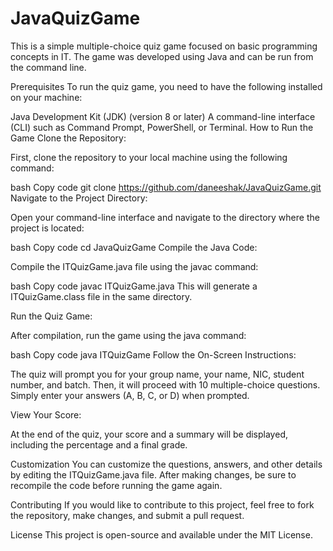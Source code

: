 # JavaQuizGame

This is a simple multiple-choice quiz game focused on basic programming concepts in IT. The game was developed using Java and can be run from the command line.

Prerequisites
To run the quiz game, you need to have the following installed on your machine:

Java Development Kit (JDK) (version 8 or later)
A command-line interface (CLI) such as Command Prompt, PowerShell, or Terminal.
How to Run the Game
Clone the Repository:

First, clone the repository to your local machine using the following command:

bash
Copy code
git clone https://github.com/daneeshak/JavaQuizGame.git
Navigate to the Project Directory:

Open your command-line interface and navigate to the directory where the project is located:

bash
Copy code
cd JavaQuizGame
Compile the Java Code:

Compile the ITQuizGame.java file using the javac command:

bash
Copy code
javac ITQuizGame.java
This will generate a ITQuizGame.class file in the same directory.

Run the Quiz Game:

After compilation, run the game using the java command:

bash
Copy code
java ITQuizGame
Follow the On-Screen Instructions:

The quiz will prompt you for your group name, your name, NIC, student number, and batch. Then, it will proceed with 10 multiple-choice questions. Simply enter your answers (A, B, C, or D) when prompted.

View Your Score:

At the end of the quiz, your score and a summary will be displayed, including the percentage and a final grade.

Customization
You can customize the questions, answers, and other details by editing the ITQuizGame.java file. After making changes, be sure to recompile the code before running the game again.

Contributing
If you would like to contribute to this project, feel free to fork the repository, make changes, and submit a pull request.

License
This project is open-source and available under the MIT License.
